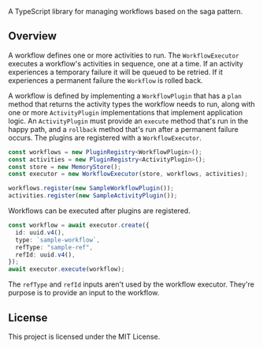 A TypeScript library for managing workflows based on the saga pattern.

## Overview

A workflow defines one or more activities to run. The `WorkflowExecutor`
executes a workflow's activities in sequence, one at a time. If an activity
experiences a temporary failure it will be queued to be retried. If it
experiences a permanent failure the `Workflow` is rolled back.

A workflow is defined by implementing a `WorkflowPlugin` that has a `plan`
method that returns the activity types the workflow needs to run, along with one
or more `ActivityPlugin` implementations that implement application logic. An
`ActivityPlugin` must provide an `execute` method that's run in the happy path,
and a `rollback` method that's run after a permanent failure occurs. The plugins
are registered with a `WorkflowExecutor`.

```typescript
const workflows = new PluginRegistry<WorkflowPlugin>();
const activities = new PluginRegistry<ActivityPlugin>();
const store = new MemoryStore();
const executor = new WorkflowExecutor(store, workflows, activities);

workflows.register(new SampleWorkflowPlugin());
activities.register(new SampleActivityPlugin());
```

Workflows can be executed after plugins are registered.

```typescript
const workflow = await executor.create({
  id: uuid.v4(),
  type: `sample-workflow`,
  refType: "sample-ref",
  refId: uuid.v4(),
});
await executor.execute(workflow);
```

The `refType` and `refId` inputs aren't used by the workflow executor. They're
purpose is to provide an input to the workflow.

## License

This project is licensed under the MIT License.
